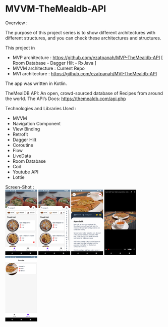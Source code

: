 # MVVM-TheMealdb-API


Overview :

The purpose of this project series is to show different architectures with different structures, and you can check these architectures and structures.

This project in

- MVP architecture : https://github.com/ezatpanah/MVP-TheMealdb-API [ Room Database - Dagger Hilt - RxJava ]
- MVVM architecture : Current Repo
- MVI architecture : https://github.com/ezatpanah/MVI-TheMealdb-API

The app was written in Kotlin.

TheMealDB API: An open, crowd-sourced database of Recipes from around the world.
The API’s Docs: https://themealdb.com/api.php
 
Technologies and Libraries Used :

- MVVM
- Navigation Component
- View Binding
- Retrofit
- Dagger Hilt
- Coroutine  
- Flow
- LiveData
- Room Database
- Coil
- Youtube API
- Lottie


Screen-Shot :
<br>
<img alt="Ezatpanah MVVM-TheMealdb-API" src="/Screenshot_1669502836.png" width="20%">
<img alt="Ezatpanah MVVM-TheMealdb-API" src="/Screenshot_1669502840.png" width="20%">
<img alt="Ezatpanah MVVM-TheMealdb-API" src="/Screenshot_1669502891.png" width="20%">
<img alt="Ezatpanah MVVM-TheMealdb-API" src="/Screenshot_1669502881.png" width="20%">
<img alt="Ezatpanah MVVM-TheMealdb-API" src="/Screenshot_1669502909.png" width="20%">
